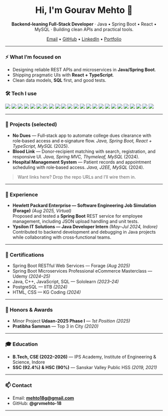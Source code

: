 <!--
  Hi there — thanks for stopping by!
  This is a profile README for Gourav Mehto (grvmehto-18).
  You can copy this as README.md in your GitHub profile repo to display it on your profile.
-->

<h1 align="center">Hi, I'm Gourav Mehto 👋</h1>

<p align="center">
  <b>Backend‑leaning Full‑Stack Developer</b> · Java • Spring Boot • React • MySQL ·
  Building clean APIs and practical tools.
</p>

<p align="center">
  <a href="mailto:mehto18g@gmail.com">Email</a> •
  <a href="https://github.com/grvmehto-18">GitHub</a> •
  <a href="https://www.linkedin.com/in/gourav-mehto-b45954255">LinkedIn</a> •
  <a href="https://gourav-mehto-portfolio.vercel.app/">Portfolio</a>
</p>

---

### ⚡ What I’m focused on
- Designing reliable REST APIs and microservices in **Java/Spring Boot**.
- Shipping pragmatic UIs with **React + TypeScript**.
- Clean data models, **SQL** first, and good tests.

### 🛠️ Tech I use
<p>
  <img src="https://img.shields.io/badge/Java-ED8B00?logo=java&logoColor=white" />
  <img src="https://img.shields.io/badge/Spring%20Boot-6DB33F?logo=springboot&logoColor=white" />
  <img src="https://img.shields.io/badge/J2EE-2C3E50?logo=openjdk&logoColor=white" />
  <img src="https://img.shields.io/badge/REST-121212?logo=postman&logoColor=white" />
  <img src="https://img.shields.io/badge/gRPC-3A3A3A?logo=googlecloud&logoColor=white" />
  <img src="https://img.shields.io/badge/React-20232a?logo=react&logoColor=61DAFB" />
  <img src="https://img.shields.io/badge/TypeScript-3178C6?logo=typescript&logoColor=white" />
  <img src="https://img.shields.io/badge/HTML5-E34F26?logo=html5&logoColor=white" />
  <img src="https://img.shields.io/badge/CSS3-1572B6?logo=css3&logoColor=white" />
  <img src="https://img.shields.io/badge/MySQL-4479A1?logo=mysql&logoColor=white" />
  <img src="https://img.shields.io/badge/MariaDB-1F305F?logo=mariadb&logoColor=white" />
  <img src="https://img.shields.io/badge/PostgreSQL-336791?logo=postgresql&logoColor=white" />
  <img src="https://img.shields.io/badge/Docker-2496ED?logo=docker&logoColor=white" />
  <img src="https://img.shields.io/badge/Apache%20Kafka-231F20?logo=apachekafka&logoColor=white" />
  <img src="https://img.shields.io/badge/Maven-C71A36?logo=apachemaven&logoColor=white" />
  <img src="https://img.shields.io/badge/Gradle-02303A?logo=gradle&logoColor=white" />
  <img src="https://img.shields.io/badge/Git-F05032?logo=git&logoColor=white" />
  <img src="https://img.shields.io/badge/VS%20Code-007ACC?logo=visualstudiocode&logoColor=white" />
  <img src="https://img.shields.io/badge/IntelliJ%20IDEA-000000?logo=intellijidea&logoColor=white" />
  <img src="https://img.shields.io/badge/Linux-333333?logo=linux&logoColor=white" />
  <img src="https://img.shields.io/badge/Rust-000000?logo=rust&logoColor=white" />
  <img src="https://img.shields.io/badge/C++-00599C?logo=c%2B%2B&logoColor=white" />
  <img src="https://img.shields.io/badge/JavaScript-F7DF1E?logo=javascript&logoColor=black" />
  <img src="https://img.shields.io/badge/Python-3776AB?logo=python&logoColor=white" />
</p>

---

### 🧩 Projects (selected)
- **No Dues** — Full‑stack app to automate college dues clearance with role‑based access and e‑signature flow. *Java, Spring Boot, React + TypeScript, MySQL* (2025).
- **Blood Link** — Donor‑recipient matching with search, registration, and responsive UI. *Java, Spring MVC, Thymeleaf, MySQL* (2024).
- **Hospital Management System** — Patient records and appointment scheduling with role‑based access. *Java, J2EE, MySQL* (2024).

> Want links here? Drop the repo URLs and I’ll wire them in.

---

### 💼 Experience
- **Hewlett Packard Enterprise — Software Engineering Job Simulation (Forage)** *(Aug 2025, Virtual)*  
  Proposed and tested a **Spring Boot** REST service for employee management, including JSON upload handling and unit tests.
- **Ypsilon IT Solutions — Java Developer Intern** *(May–Jul 2024, Indore)*  
  Contributed to backend development and debugging in Java projects while collaborating with cross‑functional teams.

---

### 📜 Certifications
- Spring Boot RESTful Web Services — Forage *(Aug 2025)*  
- Spring Boot Microservices Professional eCommerce Masterclass — Udemy *(2024–25)*  
- Java, C++, JavaScript, SQL — Sololearn *(2023–24)*  
- PostgreSQL — IITB *(2024)*  
- HTML, CSS — KG Coding *(2024)*  

---

### 🏅 Honors & Awards
- Minor Project **Udaan‑2025 Phase I** — *1st Position (2025)*  
- **Pratibha Samman** — Top 3 in City *(2020)*

---

### 🎓 Education
- **B.Tech, CSE (2022–2026)** — IPS Academy, Institute of Engineering & Science, Indore  
- **SSC (92.4%) & HSC (90%)** — Sanskar Valley Public HSS *(2019, 2021)*

---

### 📫 Contact
- Email: **mehto18g@gmail.com**
- GitHub: **@grvmehto-18**

---

<!-- Optional GitHub widgets (uncomment if you like) -->
<!--
<div align="center">
  <img src="https://github-readme-stats.vercel.app/api?username=grvmehto-18&show_icons=true" alt="GitHub Stats" />
  <img src="https://github-readme-streak-stats.herokuapp.com?user=grvmehto-18" alt="GitHub Streak" />
  <img src="https://github-readme-stats.vercel.app/api/top-langs/?username=grvmehto-18&layout=compact" alt="Top Languages" />
</div>
-->

